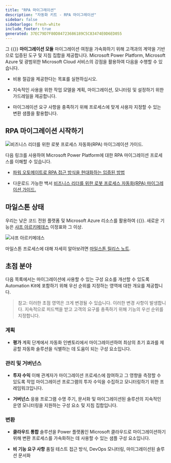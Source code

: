 ```yaml
---
title: "RPA 마이그레이션"
description: "자동화 키트 - RPA 마이그레이션"
sidebar: false
sidebarlogo: fresh-white
include_footer: true
generated: 37EC79D7F80D84723686189C5C83474E0D6ED055
---
```


그 {{<product-name>}} **마이그레이션 모듈** 마이그레이션 여정을 가속화하기 위해 고객과의 계약을 기반으로 입증된 도구 및 지침 집합을 제공합니다. Microsoft Power Platform, Microsoft Azure 및 광범위한 Microsoft Cloud 서비스의 강점을 활용하여 다음을 수행할 수 있습니다.

- 비용 절감을 제공한다는 목표를 실현하십시오.

- 지속적인 사용을 위한 작업 모델을 계획, 마이그레이션, 모니터링 및 설정하기 위한 가드레일을 제공합니다.

- 마이그레이션 요구 사항을 충족하기 위해 프로세스에 맞게 사용자 지정할 수 있는 변환 샘플을 활용합니다.

## RPA 마이그레이션 시작하기

![비즈니스 리더를 위한 로봇 프로세스 자동화(RPA) 마이그레이션 가이드.](https://msflowblogscdn.azureedge.net/wp-content/uploads/2022/01/RPAWhitepaper_Img-241x300.png)

다음 링크를 사용하여 Microsoft Power Platform에 대한 RPA 마이그레이션 프로세스를 이해할 수 있습니다.

- [파워 오토메이트로 RPA 접근 방식을 현대화하는 입증된 방법](https://powerautomate.microsoft.com/blog/proven-methods-to-modernize-your-rpa-approach-with-power-automate/)

- 다운로드 가능한 백서 [비즈니스 리더를 위한 로봇 프로세스 자동화(RPA) 마이그레이션 가이드.](https://aka.ms/PAD/RPAMigrationWhitepaper)

## 마일스톤 상태

우리는 낮은 코드 전원 플랫폼 및 Microsoft Azure 리소스를 활용하여 {{<product-name>}}. 새로운 기능은 [샤프 아르키메데스](/ko/releases/november-2022) 이정표와 그 이상.

![샤프 아르키메데스](/images/sharp-archimedes.png)

마일스톤 프로세스에 대해 자세히 알아보려면 [마일스톤 릴리스 노트](/ko/releases/milestones).

## 초점 분야

다음 목록에서는 마이그레이션에 사용할 수 있는 구성 요소를 개선할 수 있도록 Automation Kit에 포함하기 위해 우선 순위를 지정하는 영역에 대한 개요를 제공합니다.

> 참고: 이러한 초점 영역은 크게 변경될 수 있습니다. 이러한 변경 사항이 발생합니다. 지속적으로 피드백을 받고 고객의 요구를 충족하기 위해 기능의 우선 순위를 지정합니다.

### 계획

- **평가** 계획 단계에서 자동화 인벤토리에서 마이그레이션하여 최상의 초기 효과를 제공할 자동화 솔루션을 식별하는 데 도움이 되는 구성 요소입니다.

### 관리 및 거버넌스

- **투자 수익** 이해 관계자가 마이그레이션 프로세스에 참여하고 그 영향을 측정할 수 있도록 작업 마이그레이션 프로그램의 투자 수익을 수집하고 모니터링하기 위한 프레임워크입니다.

- **거버넌스** 응용 프로그램 수명 주기, 문서화 및 마이그레이션된 솔루션의 지속적인 운영 모니터링을 지원하는 구성 요소 및 지침 집합입니다.

### 변환

- **클라우드 통합** 솔루션을 Power 플랫폼인 Microsoft 클라우드로 마이그레이션하기 위해 변환 프로세스를 가속화하는 데 사용할 수 있는 샘플 구성 요소입니다.

- **비 기능 요구 사항** 품질 테스트 접근 방식, DevOps 모니터링, 마이그레이션된 솔루션 문서화
